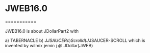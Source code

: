 # JWEB16.0
===========

JWEB16.0   is  about   JDollarPart2  with

a) TABERNACLE   b)  J$JSAUCER  c)  Scroll   d)  J$JSAUCER-SCROLL   which  is  invented  by  wilmix jemin  j  @  JDollar(JWEB)
